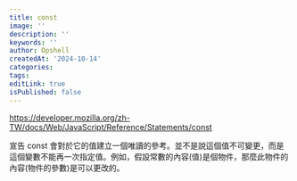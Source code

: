 ```yaml
---
title: const
image: ''
description: ''
keywords: ''
author: Opshell
createdAt: '2024-10-14'
categories:
tags:
editLink: true
isPublished: false
---
```

https://developer.mozilla.org/zh-TW/docs/Web/JavaScript/Reference/Statements/const

宣告 const 會對於它的值建立一個唯讀的參考。並不是說這個值不可變更，而是這個變數不能再一次指定值。例如，假設常數的內容(值)是個物件，那麼此物件的內容(物件的參數)是可以更改的。
